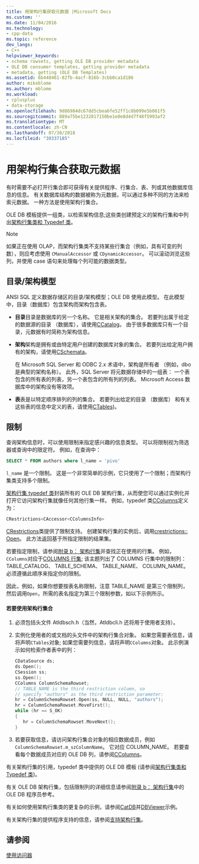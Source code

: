 ```yaml
---
title: 用架构行集获取元数据 |Microsoft Docs
ms.custom: ''
ms.date: 11/04/2016
ms.technology:
- cpp-data
ms.topic: reference
dev_langs:
- C++
helpviewer_keywords:
- schema rowsets, getting OLE DB provider metadata
- OLE DB consumer templates, getting provider metadata
- metadata, getting (OLE DB Templates)
ms.assetid: 6b448461-82fb-4acf-816b-3cbb0ca1d186
author: mikeblome
ms.author: mblome
ms.workload:
- cplusplus
- data-storage
ms.openlocfilehash: 9d86984dc67dd5cbea6fe52ff1c8b099e5b061f5
ms.sourcegitcommit: 889a75be1232817150be1e0e8d4d7f48f5993af2
ms.translationtype: MT
ms.contentlocale: zh-CN
ms.lasthandoff: 07/30/2018
ms.locfileid: "39337185"
---
```

# <a name="obtaining-metadata-with-schema-rowsets"></a>用架构行集合获取元数据
有时需要不必打开行集合即可获得有关提供程序、行集合、表、列或其他数据库信息的信息。 有关数据库结构的数据被称为元数据，可以通过多种不同的方法来检索元数据。 一种方法是使用架构行集合。  
  
 OLE DB 模板提供一组类，以检索架构信息;这些类创建预定义的架构行集和中列出[架构行集类和 Typedef 类](../../data/oledb/schema-rowset-classes-and-typedef-classes.md)。  
  
> [!NOTE]
>  如果正在使用 OLAP，而架构行集类不支持某些行集合（例如，具有可变的列数），则应考虑使用 `CManualAccessor` 或 `CDynamicAccessor`。 可以滚动浏览这些列，并使用 case 语句来处理每个列可能的数据类型。  
  
## <a name="catalogschema-model"></a>目录/架构模型  
 ANSI SQL 定义数据存储区的目录/架构模型；OLE DB 使用此模型。 在此模型中，目录（数据库）包含架构而架构包含表。  
  
-   **目录**目录是数据库的另一个名称。 它是相关架构的集合。 若要列出属于给定的数据源的目录 （数据库），请使用[CCatalog](../../data/oledb/ccatalogs-ccataloginfo.md)。 由于很多数据库只有一个目录，元数据有时简称为架构信息。  
  
-   **架构**架构是拥有或由特定用户创建的数据库对象的集合。 若要列出给定用户拥有的架构，请使用[CSchemata](../../data/oledb/cschemata-cschematainfo.md)。  
  
     在 Microsoft SQL Server 和 ODBC 2.x 术语中，架构是所有者 （例如，dbo 是典型的架构名称）。 此外，SQL Server 将元数据存储中的一组表： 一个表包含的所有表的列表，另一个表包含的所有列的列表。 Microsoft Access 数据库中的架构没有等效项。  
  
-   **表**表是以特定顺序排列的列的集合。 若要列出给定的目录 （数据库） 和有关这些表的信息中定义的表，请使用[CTables](../../data/oledb/ctables-ctableinfo.md))。  
  
## <a name="restrictions"></a>限制  
 查询架构信息时，可以使用限制来指定感兴趣的信息类型。 可以将限制视为筛选器或查询中的限定符。 例如，在查询中：  
  
```sql  
SELECT * FROM authors where l_name = 'pivo'  
```  
  
 `l_name` 是一个限制。 这是一个非常简单的示例，它只使用了一个限制；而架构行集类支持多个限制。  
  
 [架构行集 typedef 类](../../data/oledb/schema-rowset-classes-and-typedef-classes.md)封装所有的 OLE DB 架构行集，从而使您可以通过实例化并打开它访问架构行集就像任何其他行集一样。 例如，typedef 类[CColumns](../../data/oledb/ccolumns-ccolumnsinfo.md)定义为：  
  
```cpp  
CRestrictions<CAccessor<CColumnsInfo>  
```  
  
 [CRestrictions](../../data/oledb/crestrictions-class.md)类提供了限制支持。 创建架构行集的实例后，调用[crestrictions:: Open](../../data/oledb/crestrictions-open.md)。 此方法返回基于所指定限制的结果集。  
  
 若要指定限制，请参阅[附录 b： 架构行集](http://go.microsoft.com/fwlink/p/?linkid=64681)并查找正在使用的行集。 例如，`CColumns`对应于[COLUMNS 行集](http://go.microsoft.com/fwlink/p/?linkid=64682); 该主题列出了 COLUMNS 行集中的限制列： TABLE_CATALOG、 TABLE_SCHEMA、 TABLE_NAME、 COLUMN_NAME。 必须遵循此顺序来指定你的限制。  
  
 因此，例如，如果你想要按表名称限制，注意 TABLE_NAME 是第三个限制列，然后调用`Open`，所需的表名指定为第三个限制参数，如以下示例所示。  
  
#### <a name="to-use-schema-rowsets"></a>若要使用架构行集合  
  
1.  必须包括头文件 Atldbsch.h（当然，Atldbcli.h 还将用于使用者支持）。  
  
2.  实例化使用者的或文档的头文件中的架构行集合对象。 如果您需要表信息，请将声明`CTables`对象; 如果您需要列信息，请将声明`CColumns`对象。 此示例演示如何检索作者表中的列：  
  
    ```cpp  
    CDataSource ds;  
    ds.Open();  
    CSession ss;  
    ss.Open();  
    CColumns ColumnSchemaRowset;  
    // TABLE_NAME is the third restriction column, so  
    // specify "authors" as the third restriction parameter:  
    hr = ColumnSchemaRowset.Open(ss, NULL, NULL, "authors");  
    hr = ColumnSchemaRowset.MoveFirst();  
    while (hr == S_OK)  
    {  
       hr = ColumnSchemaRowset.MoveNext();  
    }  
    ```  
  
3.  若要获取信息，请访问架构行集合对象的相应数据成员，例如 `ColumnSchemaRowset.m_szColumnName`。 它对应 COLUMN_NAME。 若要查看每个数据成员对应的 OLE DB 列，请参阅[CColumns](../../data/oledb/ccolumns-ccolumnsinfo.md)。  
  
 有关架构行集的引用，typedef 类中提供的 OLE DB 模板 (请参阅[架构行集类和 Typedef 类](../../data/oledb/schema-rowset-classes-and-typedef-classes.md))。  
  
 有关 OLE DB 架构行集，包括限制列的详细信息请参阅[附录 b： 架构行集](http://go.microsoft.com/fwlink/p/?linkid=64681)中的 OLE DB 程序员参考。  
  
 有关如何使用架构行集类的更复杂的示例，请参阅[CatDB](http://msdn.microsoft.com/003d516b-2bf6-444e-8be5-4ebaa0b66046)并[DBViewer](http://msdn.microsoft.com/07620f99-c347-4d09-9ebc-2459e8049832)示例。  
  
 有关架构行集的提供程序支持的信息，请参阅[支持架构行集](../../data/oledb/supporting-schema-rowsets.md)。  
  
## <a name="see-also"></a>请参阅  
 [使用访问器](../../data/oledb/using-accessors.md)